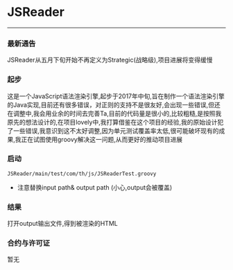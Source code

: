 # JSReader
---

### 最新通告
JSReader从五月下旬开始不再定义为Strategic(战略级),项目进展将变得缓慢

### 起步
这是一个JavaScript语法渲染引擎,起步于2017年中旬,旨在制作一个语法渲染引擎的Java实现,目前还有很多错误，对正则的支持不是很友好,会出现一些错误,但还在调整中,我会用业余的时间去完善Ta,目前的代码量是很小的,比较粗糙,是按照我原先的想法设计的,在项目lovely中,我打算借鉴在这个项目的经验,我的原始设计犯了一些错误,我意识到这不太好调整,因为单元测试覆盖率太低,很可能破坏现有的成果,我正在试图使用groovy解决这一问题,从而更好的推动项目进展

### 启动
```
JSReader/main/test/com/th/js/JSReaderTest.groovy
```
- 注意替换input path& output path (小心,output会被覆盖)

### 结果
打开output输出文件,得到被渲染的HTML

### 合约与许可证
暂无
